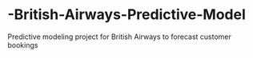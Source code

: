 # -British-Airways-Predictive-Model
Predictive modeling project for British Airways to forecast customer bookings
